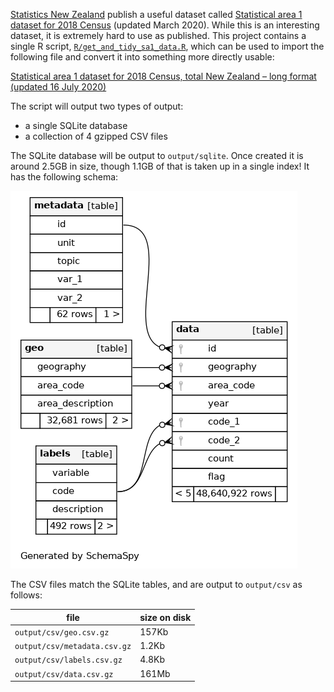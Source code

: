 [Statistics New Zealand](https://www.stats.govt.nz) publish a useful dataset called [Statistical area 1 dataset for 2018 Census](https://www.stats.govt.nz/information-releases/statistical-area-1-dataset-for-2018-census-updated-march-2020) (updated March 2020).  While this is an interesting dataset, it is extremely hard to use as published.  This project contains a single R script, [`R/get_and_tidy_sa1_data.R`](R/get_and_tidy_sa1_data.R), which can be used to import the following file and convert it into something more directly usable:

[Statistical area 1 dataset for 2018 Census, total New Zealand – long format (updated 16 July 2020)](https://www3.stats.govt.nz/2018census/SA1Dataset/Statistical%20Area%201%20dataset%20for%20Census%202018%20%E2%80%93%20total%20New%20Zealand%20%E2%80%93%20Long%20format_updated_16-7-20.zip)

The script will output two types of output:

* a single SQLite database
* a collection of 4 gzipped CSV files

The SQLite database will be output to `output/sqlite`.  Once created it is around 2.5GB in size, though 1.1GB of that is taken up in a single index!  It has the following schema:

![](img/schemata.png)

The CSV files match the SQLite tables, and are output to `output/csv` as follows:

file                         | size on disk
-----------------------------|--------------------------------
`output/csv/geo.csv.gz`      | 157Kb 
`output/csv/metadata.csv.gz` | 1.2Kb
`output/csv/labels.csv.gz`   | 4.8Kb
`output/csv/data.csv.gz`     | 161Mb
